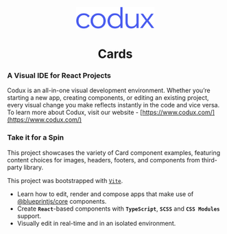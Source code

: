 <div align="center">  
    <img height="50"src="./src/assets/codux.svg">  
    <h1 >Cards</h1>
</div>

### A Visual IDE for React Projects

Codux is an all-in-one visual development environment. Whether you’re starting a new app, creating components, or editing an existing project, every visual change you make reflects instantly in the code and vice versa. To learn more about Codux, visit our website - [https://www.codux.com/](https://www.codux.com/)

### Take it for a Spin

This project showcases the variety of Card component examples, featuring content choices for images, headers, footers, and components from third-party library.

This project was bootstrapped with [`Vite`](https://vitejs.dev).

- Learn how to edit, render and compose apps that make use of [@blueprintjs/core](https://blueprintjs.com/docs/#core) components.
- Create **`React`**-based components with **`TypeScript`**, **`SCSS`** and **`CSS Modules`** support.
- Visually edit in real-time and in an isolated environment.

